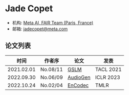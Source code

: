 # Jade Copet

- 机构: [Meta AI, FAIR Team (Paris, France)](../Institutions/Meta.AI.md)
- 邮箱: jadecopet@meta.com

## 论文列表

| 时间 | 作者序 | 论文 | 发表 |
|:-:|:-:|---|---|
| 2021.02.01 | No.08/11 | [GSLM](../Models/Speech_LLM/2021.02.01_GSLM.md) | TACL 2021 |
| 2022.09.30 | No.06/09 | [AudioGen](../Models/Speech_LLM/2022.09.30_AudioGen.md) | ICLR 2023 |
| 2022.10.24 | No.02/04 | [EnCodec](../Models/Speech_Neural_Codec/2022.10.24_EnCodec.md) | TMLR |
